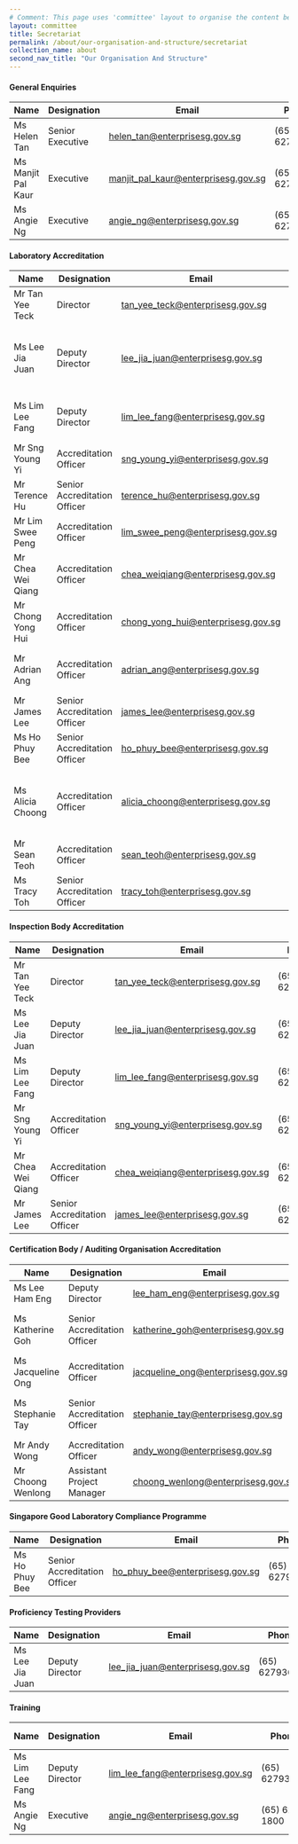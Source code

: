 ```yaml
---
# Comment: This page uses 'committee' layout to organise the content below. Switch to 'leftnav-page-content' if you want the content to be displayed as written below.
layout: committee 
title: Secretariat
permalink: /about/our-organisation-and-structure/secretariat
collection_name: about
second_nav_title: "Our Organisation And Structure"
---
```


#### General Enquiries

| Name | 	Designation | Email | Phone | Scheme |
|------|--------------|-------|-------|--------|
| Ms Helen Tan | Senior Executive | <helen_tan@enterprisesg.gov.sg> | (65) 62791855 | All Schemes |
| Ms Manjit Pal Kaur | Executive | <manjit_pal_kaur@enterprisesg.gov.sg> | (65) 62791856 | All Schemes |
| Ms Angie Ng | Executive | <angie_ng@enterprisesg.gov.sg> | (65) 62791800 | All Schemes |

#### Laboratory Accreditation

| Name | 	Designation | Email | Phone | Field |
|------|--------------|-------|-------|-------|
| Mr Tan Yee Teck | Director | <tan_yee_teck@enterprisesg.gov.sg> | (65) 62793101 | Physical Engineering |
| Ms Lee Jia Juan | Deputy Director | <lee_jia_juan@enterprisesg.gov.sg> | (65) 62793672 | Chemical & Biological Sciences, Medical Testing & Imaging |
| Ms Lim Lee Fang | Deputy Director | <lim_lee_fang@enterprisesg.gov.sg> | (65) 62793930 | Calibration & Measurement, Electrical & ICT |
| Mr Sng Young Yi | Accreditation Officer | <sng_young_yi@enterprisesg.gov.sg> | (65) 62793609 | Physical Engineering |
| Mr Terence Hu | Senior Accreditation Officer | <terence_hu@enterprisesg.gov.sg> | (65) 62791842 | Physical Engineering |
| Mr Lim Swee Peng | Accreditation Officer | <lim_swee_peng@enterprisesg.gov.sg> | (65) 62791849 | Physical Engineering |
| Mr Chea Wei Qiang | Accreditation Officer | <chea_weiqiang@enterprisesg.gov.sg> | (65) 62793955 | Physical Engineering |
| Mr Chong Yong Hui | Accreditation Officer | <chong_yong_hui@enterprisesg.gov.sg>	| (65) 62793850	| Physical Engineering |
| Mr Adrian Ang | Accreditation Officer | <adrian_ang@enterprisesg.gov.sg> | (65) 62791885 | Calibration & Measurement, Electrical & ICT |
| Mr James Lee | Senior Accreditation Officer | <james_lee@enterprisesg.gov.sg> | (65) 62791863 | Electrical & ICT |
| Ms Ho Phuy Bee | Senior Accreditation Officer | <ho_phuy_bee@enterprisesg.gov.sg> | (65) 62791816 | Chemical & Biological Sciences |
| Ms Alicia Choong | Accreditation Officer | <alicia_choong@enterprisesg.gov.sg> | (65) 62793164 | Chemical & Biological Sciences, Medical Testing & Imaging |
| Mr Sean Teoh | Accreditation Officer | <sean_teoh@enterprisesg.gov.sg> | (65) 62793857 | Chemical & Biological Sciences |
| Ms Tracy Toh | Senior Accreditation Officer | <tracy_toh@enterprisesg.gov.sg> | (65) 62793842 | Chemical & Biological Sciences |

#### Inspection Body Accreditation

| Name | 	Designation | Email | Phone | Field |
|------|--------------|-------|-------|-------|
| Mr Tan Yee Teck | Director | <tan_yee_teck@enterprisesg.gov.sg> | (65) 62793101 | Site Investigation, Structural Steelworks |
| Ms Lee Jia Juan | Deputy Director | <lee_jia_juan@enterprisesg.gov.sg> | (65) 62793672 | Mechanical Engineering |
| Ms Lim Lee Fang | Deputy Director | <lim_lee_fang@enterprisesg.gov.sg> | (65) 62793930 | Cargo Inspection |
| Mr Sng Young Yi | Accreditation Officer | <sng_young_yi@enterprisesg.gov.sg> | (65) 62793609 | Site Investigation, Structural Steelworks |
| Mr Chea Wei Qiang | Accreditation Officer | <chea_weiqiang@enterprisesg.gov.sg> | (65) 62793955 | Site Investigation, Structural Steelworks |
| Mr James Lee | Senior Accreditation Officer | <james_lee@enterprisesg.gov.sg> | (65) 62791863 | Cargo Inspection |

#### Certification Body / Auditing Organisation Accreditation

| Name | 	Designation | Email | Phone | Programme |
|------|--------------|-------|-------|-----------|
| Ms Lee Ham Eng | Deputy Director | <lee_ham_eng@enterprisesg.gov.sg> | (65) 62791860 | All Programmes |
| Ms Katherine Goh | Senior Accreditation Officer | <katherine_goh@enterprisesg.gov.sg> | (65) 62793989 | Management System, Personnel, AO |
| Ms Jacqueline Ong | Accreditation Officer | <jacqueline_ong@enterprisesg.gov.sg> | (65) 62793190 | Product |
| Ms Stephanie Tay | Senior Accreditation Officer | <stephanie_tay@enterprisesg.gov.sg> | (65) 62793123 | Management System, Personnel, AO |
| Mr Andy Wong | Accreditation Officer | <andy_wong@enterprisesg.gov.sg> | (65) 6279 3129	| Management System, AO |
| Mr Choong Wenlong | Assistant Project Manager | <choong_wenlong@enterprisesg.gov.sg> | (65) 62793735 | Auditing Organisation (AO) |

#### Singapore Good Laboratory Compliance Programme

| Name | 	Designation | Email | Phone | Area |
|------|--------------|-------|-------|------|
| Ms Ho Phuy Bee | Senior Accreditation Officer | <ho_phuy_bee@enterprisesg.gov.sg> | (65) 62791816 | All Areas |


#### Proficiency Testing Providers

| Name | 	Designation | Email | Phone | Area |
|------|--------------|-------|-------|------|
| Ms Lee Jia Juan | Deputy Director | <lee_jia_juan@enterprisesg.gov.sg> | (65) 62793672 | All Areas |

#### Training

| Name | 	Designation | Email | Phone | Training Courses |
|------|--------------|-------|-------|------------------|
| Ms Lim Lee Fang | Deputy Director | <lim_lee_fang@enterprisesg.gov.sg> | (65) 62793930 | All |
| Ms Angie Ng | Executive | <angie_ng@enterprisesg.gov.sg> | (65) 6279 1800 | All |
